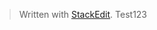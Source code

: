 


> Written with [StackEdit](https://stackedit.io/).
> Test123
<!--stackedit_data:
eyJoaXN0b3J5IjpbMTMyMTYyNzIzNl19
-->